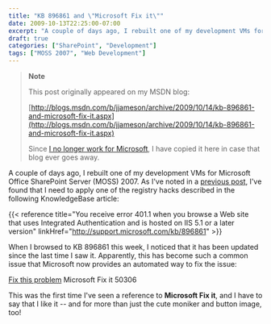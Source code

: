 ```yaml
---
title: "KB 896861 and \"Microsoft Fix it\""
date: 2009-10-13T22:25:00-07:00
excerpt: "A couple of days ago, I rebuilt one of my development VMs for Microsoft Office SharePoint Server (MOSS) 2007. As I've noted in a previous post , I've found that I need to apply one of the registry hacks described in the following KnowledgeBase article..."
draft: true
categories: ["SharePoint", "Development"]
tags: ["MOSS 2007", "Web Development"]
---
```


> **Note**
>
> This post originally appeared on my MSDN blog:
>
> [http://blogs.msdn.com/b/jjameson/archive/2009/10/14/kb-896861-and-microsoft-fix-it.aspx](http://blogs.msdn.com/b/jjameson/archive/2009/10/14/kb-896861-and-microsoft-fix-it.aspx)
>
> Since [I no longer work for Microsoft](/blog/jjameson/2011/09/02/last-day-with-microsoft), I have copied it here in case that blog ever goes away.

A couple of days ago, I rebuilt one of my development VMs for Microsoft Office SharePoint Server (MOSS) 2007. As I've noted in a [previous post](/blog/jjameson/2009/02/10/issues-with-running-moss-2007-on-windows-server-2008), I've found that I need to apply one of the registry hacks described in the following KnowledgeBase article:

{{< reference title="You receive error 401.1 when you browse a Web site that uses Integrated Authentication and is hosted on IIS 5.1 or a later version" linkHref="http://support.microsoft.com/kb/896861" >}}

When I browsed to KB 896861 this week, I noticed that it has been updated since the last time I saw it. Apparently, this has become such a common issue that Microsoft now provides an automated way to fix the issue:

[Fix this problem](http://go.microsoft.com/?linkid=9686309 "Microsoft Fix it")
Microsoft Fix it 50306

This was the first time I've seen a reference to **Microsoft Fix it**, and I have to say that I like it -- and for more than just the cute moniker and button image, too!


